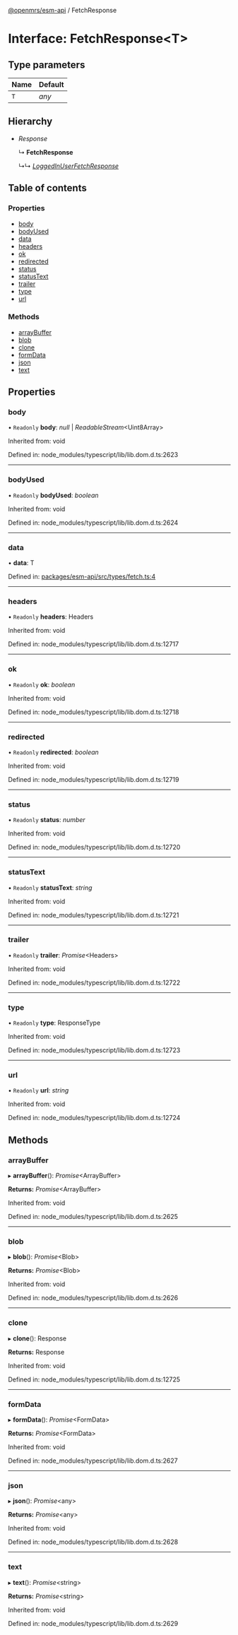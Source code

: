 [@openmrs/esm-api](../API.md) / FetchResponse

# Interface: FetchResponse<T\>

## Type parameters

Name | Default |
:------ | :------ |
`T` | *any* |

## Hierarchy

* *Response*

  ↳ **FetchResponse**

  ↳↳ [*LoggedInUserFetchResponse*](loggedinuserfetchresponse.md)

## Table of contents

### Properties

- [body](fetchresponse.md#body)
- [bodyUsed](fetchresponse.md#bodyused)
- [data](fetchresponse.md#data)
- [headers](fetchresponse.md#headers)
- [ok](fetchresponse.md#ok)
- [redirected](fetchresponse.md#redirected)
- [status](fetchresponse.md#status)
- [statusText](fetchresponse.md#statustext)
- [trailer](fetchresponse.md#trailer)
- [type](fetchresponse.md#type)
- [url](fetchresponse.md#url)

### Methods

- [arrayBuffer](fetchresponse.md#arraybuffer)
- [blob](fetchresponse.md#blob)
- [clone](fetchresponse.md#clone)
- [formData](fetchresponse.md#formdata)
- [json](fetchresponse.md#json)
- [text](fetchresponse.md#text)

## Properties

### body

• `Readonly` **body**: *null* \| *ReadableStream*<Uint8Array\>

Inherited from: void

Defined in: node_modules/typescript/lib/lib.dom.d.ts:2623

___

### bodyUsed

• `Readonly` **bodyUsed**: *boolean*

Inherited from: void

Defined in: node_modules/typescript/lib/lib.dom.d.ts:2624

___

### data

• **data**: T

Defined in: [packages/esm-api/src/types/fetch.ts:4](https://github.com/openmrs/openmrs-esm-core/blob/master/packages/esm-api/src/types/fetch.ts#L4)

___

### headers

• `Readonly` **headers**: Headers

Inherited from: void

Defined in: node_modules/typescript/lib/lib.dom.d.ts:12717

___

### ok

• `Readonly` **ok**: *boolean*

Inherited from: void

Defined in: node_modules/typescript/lib/lib.dom.d.ts:12718

___

### redirected

• `Readonly` **redirected**: *boolean*

Inherited from: void

Defined in: node_modules/typescript/lib/lib.dom.d.ts:12719

___

### status

• `Readonly` **status**: *number*

Inherited from: void

Defined in: node_modules/typescript/lib/lib.dom.d.ts:12720

___

### statusText

• `Readonly` **statusText**: *string*

Inherited from: void

Defined in: node_modules/typescript/lib/lib.dom.d.ts:12721

___

### trailer

• `Readonly` **trailer**: *Promise*<Headers\>

Inherited from: void

Defined in: node_modules/typescript/lib/lib.dom.d.ts:12722

___

### type

• `Readonly` **type**: ResponseType

Inherited from: void

Defined in: node_modules/typescript/lib/lib.dom.d.ts:12723

___

### url

• `Readonly` **url**: *string*

Inherited from: void

Defined in: node_modules/typescript/lib/lib.dom.d.ts:12724

## Methods

### arrayBuffer

▸ **arrayBuffer**(): *Promise*<ArrayBuffer\>

**Returns:** *Promise*<ArrayBuffer\>

Inherited from: void

Defined in: node_modules/typescript/lib/lib.dom.d.ts:2625

___

### blob

▸ **blob**(): *Promise*<Blob\>

**Returns:** *Promise*<Blob\>

Inherited from: void

Defined in: node_modules/typescript/lib/lib.dom.d.ts:2626

___

### clone

▸ **clone**(): Response

**Returns:** Response

Inherited from: void

Defined in: node_modules/typescript/lib/lib.dom.d.ts:12725

___

### formData

▸ **formData**(): *Promise*<FormData\>

**Returns:** *Promise*<FormData\>

Inherited from: void

Defined in: node_modules/typescript/lib/lib.dom.d.ts:2627

___

### json

▸ **json**(): *Promise*<any\>

**Returns:** *Promise*<any\>

Inherited from: void

Defined in: node_modules/typescript/lib/lib.dom.d.ts:2628

___

### text

▸ **text**(): *Promise*<string\>

**Returns:** *Promise*<string\>

Inherited from: void

Defined in: node_modules/typescript/lib/lib.dom.d.ts:2629
